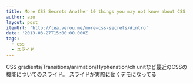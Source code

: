 ```yaml
---
title: More CSS Secrets Another 10 things you may not know about CSS
author: azu
layout: post
itemUrl: 'http://lea.verou.me/more-css-secrets/#intro'
date: '2013-03-27T15:00:00.000Z'
tags:
  - css
  - スライド
---
```

CSS gradients/Transitions/animation/Hyphenation/ch unitなど最近のCSSの機能についてのスライド。
スライドが実際に動くデモになってる

